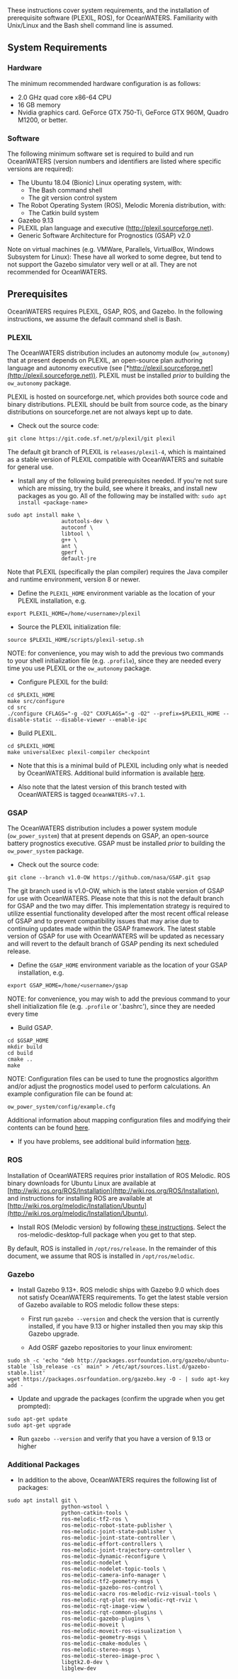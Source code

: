 These instructions cover system requirements, and the installation of
prerequisite software (PLEXIL, ROS), for OceanWATERS.  Familiarity with
Unix/Linux and the Bash shell command line is assumed.

System Requirements
-------------------

### Hardware

The minimum recommended hardware configuration is as follows:

-   2.0 GHz quad core x86-64 CPU
-   16 GB memory
-   Nvidia graphics card. GeForce GTX 750-Ti, GeForce GTX 960M, Quadro M1200, or
    better.

### Software

The following minimum software set is required to build and run OceanWATERS
(version numbers and identifiers are listed where specific versions are
required):

-   The Ubuntu 18.04 (Bionic) Linux operating system, with:
    -   The Bash command shell
    -   The git version control system
-   The Robot Operating System (ROS), Melodic Morenia distribution, with:
    -   The Catkin build system
-   Gazebo 9.13
- PLEXIL plan language and executive (http://plexil.sourceforge.net).
- Generic Software Architecture for Prognostics (GSAP) v2.0

Note on virtual machines (e.g. VMWare, Parallels, VirtualBox, Windows Subsystem
for Linux): These have all worked to some degree, but tend to not support the
Gazebo simulator very well or at all. They are not recommended for OceanWATERS.


Prerequisites
-------------

OceanWATERS requires PLEXIL, GSAP, ROS, and Gazebo.
In the following instructions, we assume the default command shell is Bash.

### PLEXIL

The OceanWATERS distribution includes an autonomy module (`ow_autonomy`) that at present
depends on PLEXIL, an open-source plan authoring language and autonomy executive (see
[*http://plexil.sourceforge.net](http://plexil.sourceforge.net)).  PLEXIL must be installed
*prior* to building the `ow_autonomy` package.

PLEXIL is hosted on sourceforge.net, which provides both source code and binary
distributions. PLEXIL should be built from source code, as the binary
distributions on sourceforge.net are not always kept up to date.

* Check out the source code:
```
git clone https://git.code.sf.net/p/plexil/git plexil
```

The default git branch of PLEXIL is `releases/plexil-4`, which is maintained as
a stable version of PLEXIL compatible with OceanWATERS and suitable for general
use.

* Install any of the following build prerequisites needed. If you're not sure
which are missing, try the build, see where it breaks, and install new packages
as you go. All of the following may be installed with: `sudo apt install
<package-name>`

```
sudo apt install make \
                 autotools-dev \
                 autoconf \
                 libtool \
                 g++ \
                 ant \
                 gperf \
                 default-jre
```

Note that PLEXIL (specifically the plan compiler) requires the Java compiler and
runtime environment, version 8 or newer.

* Define the `PLEXIL_HOME` environment variable as the location of your PLEXIL
  installation, e.g.

```
export PLEXIL_HOME=/home/<username>/plexil
```

* Source the PLEXIL initialization file:
```
source $PLEXIL_HOME/scripts/plexil-setup.sh
```

NOTE: for convenience, you may wish to add the previous two commands to your
shell initialization file (e.g. `.profile`), since they are needed every time
you use PLEXIL or the `ow_autonomy` package.

* Configure PLEXIL for the build:
```
cd $PLEXIL_HOME
make src/configure
cd src
./configure CFLAGS="-g -O2" CXXFLAGS="-g -O2" --prefix=$PLEXIL_HOME --disable-static --disable-viewer --enable-ipc
```

* Build PLEXIL.
```
cd $PLEXIL_HOME
make universalExec plexil-compiler checkpoint
```

* Note that this is a minimal build of PLEXIL including only what is needed by
OceanWATERS.  Additional build information is available
[here](http://plexil.sourceforge.net/wiki/index.php/Installation).

* Also note that the latest version of this branch tested with OceanWATERS is tagged `OceanWATERS-v7.1`. 

### GSAP

The OceanWATERS distribution includes a power system  module (`ow_power_system`) that at present
depends on GSAP, an open-source battery prognostics executive. GSAP  must be installed
*prior* to building the `ow_power_system` package.


* Check out the source code:
```
git clone --branch v1.0-OW https://github.com/nasa/GSAP.git gsap
```

The git branch used is v1.0-OW, which is the latest stable version of GSAP for use with OceanWATERS.
Please note that this is not the default branch for GSAP and the two may differ.
This implementation strategy is required to utilize essential functionality developed after the most 
recent offical release of GSAP and to prevent compatibility issues that may arise due to continuing 
updates made within the GSAP framework. The latest stable version of GSAP for use with OceanWATERS will
be updated as necessary and will revert to the default branch of GSAP pending its next scheduled release.

* Define the `GSAP_HOME` environment variable as the location of your GSAP
  installation, e.g.

```
export GSAP_HOME=/home/<username>/gsap
```

NOTE: for convenience, you may wish to add the previous command to your
shell initialization file (e.g. `.profile` or '.bashrc'), since they are needed every time

* Build GSAP.
```
cd $GSAP_HOME
mkdir build
cd build
cmake ..
make
```

NOTE: Configuration files can be used to tune the prognostics algorithm and/or adjust the prognostics model used to perform calculations.
An example configuration file can be found at:
```
ow_power_system/config/example.cfg
```
Additional information about mapping configuration files and modifying their contents can be found [here](https://github.com/nasa/GSAP/wiki/Getting-Started).

* If you have problems, see additional build information
[here](https://github.com/nasa/GSAP/wiki).

### ROS

Installation of OceanWATERS requires prior installation of ROS Melodic. ROS
binary downloads for Ubuntu Linux are available at
[http://wiki.ros.org/ROS/Installation](http://wiki.ros.org/ROS/Installation),
and instructions for installing ROS are available at
[http://wiki.ros.org/melodic/Installation/Ubuntu](http://wiki.ros.org/melodic/Installation/Ubuntu).

* Install ROS (Melodic version) by following
[these instructions](http://wiki.ros.org/melodic/Installation/Ubuntu). Select the
ros-melodic-desktop-full package when you get to that step.

By default, ROS is installed in `/opt/ros/release`. In the remainder of this document,
we assume that ROS is installed in `/opt/ros/melodic`.

### Gazebo

* Install Gazebo 9.13+. ROS melodic ships with Gazebo 9.0 which does not satisfy
OceanWATERS requirements. To get the latest stable version of Gazebo available
to ROS melodic follow these steps:

  * First run `gazebo --version` and check the version that is currently installed,
if you have 9.13 or higher installed then you may skip this Gazebo upgrade.

  * Add OSRF gazebo repositories to your linux enviroment:
```
sudo sh -c 'echo "deb http://packages.osrfoundation.org/gazebo/ubuntu-stable `lsb_release -cs` main" > /etc/apt/sources.list.d/gazebo-stable.list'
wget https://packages.osrfoundation.org/gazebo.key -O - | sudo apt-key add -
```

  * Update and upgrade the packages (confirm the upgrade when you get prompted):
```
sudo apt-get update
sudo apt-get upgrade
```
  * Run `gazebo --version` and verify that you have a version of 9.13 or higher

### Additional Packages

* In addition to the above, OceanWATERS requires the following list of packages:
```
sudo apt install git \
                 python-wstool \
                 python-catkin-tools \
                 ros-melodic-tf2-ros \
                 ros-melodic-robot-state-publisher \
                 ros-melodic-joint-state-publisher \
                 ros-melodic-joint-state-controller \
                 ros-melodic-effort-controllers \
                 ros-melodic-joint-trajectory-controller \
                 ros-melodic-dynamic-reconfigure \
                 ros-melodic-nodelet \
                 ros-melodic-nodelet-topic-tools \
                 ros-melodic-camera-info-manager \
                 ros-melodic-tf2-geometry-msgs \
                 ros-melodic-gazebo-ros-control \
                 ros-melodic-xacro ros-melodic-rviz-visual-tools \
                 ros-melodic-rqt-plot ros-melodic-rqt-rviz \
                 ros-melodic-rqt-image-view \
                 ros-melodic-rqt-common-plugins \
                 ros-melodic-gazebo-plugins \
                 ros-melodic-moveit \
                 ros-melodic-moveit-ros-visualization \
                 ros-melodic-geometry-msgs \
                 ros-melodic-cmake-modules \
                 ros-melodic-stereo-msgs \
                 ros-melodic-stereo-image-proc \
                 libgtk2.0-dev \
                 libglew-dev
```
